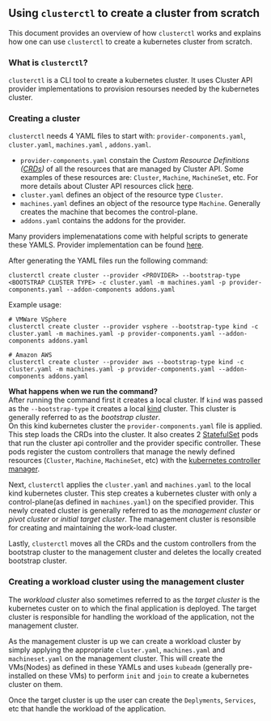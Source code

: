 ## Using `clusterctl` to create a cluster from scratch

This document provides an overview of how `clusterctl` works and explains how one can use `clusterctl` to create a kubernetes cluster from scratch.

### What is `clusterctl`?
`clusterctl` is a CLI tool to create a kubernetes cluster. It uses Cluster API provider implementations to provision resourses needed by the kubernetes cluster.

### Creating a cluster
`clusterctl` needs 4 YAML files to start with: `provider-components.yaml`, `cluster.yaml`, `machines.yaml` , `addons.yaml`.  
* `provider-components.yaml` constain the *Custom Resource Definitions ([CRDs](https://kubernetes.io/docs/concepts/extend-kubernetes/api-extension/custom-resources/))* of all the resources that are managed by Cluster API. Some examples of these resources are: `Cluster`, `Machine`, `MachineSet`, etc. For more details about Cluster API resources click [here](https://cluster-api.sigs.k8s.io/common_code/architecture.html#cluster-api-resources).
* `cluster.yaml` defines an object of the resource type `Cluster`.
* `machines.yaml` defines an object of the resource type `Machine`. Generally creates the machine that becomes the control-plane.
* `addons.yaml` contains the addons for the provider.

Many providers implemenatations come with helpful scripts to generate these YAMLS. Provider implementation can be found [here](https://github.com/kubernetes-sigs/cluster-api#provider-implementations).  

After generating the YAML files run the following command: 
```
clusterctl create cluster --provider <PROVIDER> --bootstrap-type <BOOTSTRAP CLUSTER TYPE> -c cluster.yaml -m machines.yaml -p provider-components.yaml --addon-components addons.yaml
```
Example usage:
```
# VMWare VSphere
clusterctl create cluster --provider vsphere --bootstrap-type kind -c cluster.yaml -m machines.yaml -p provider-components.yaml --addon-components addons.yaml

# Amazon AWS
clusterctl create cluster --provider aws --bootstrap-type kind -c cluster.yaml -m machines.yaml -p provider-components.yaml --addon-components addons.yaml
```

**What happens when we run the command?**  
After running the command first it creates a local cluster. If `kind` was passed as the `--bootstrap-type` it creates a local [kind](https://kind.sigs.k8s.io/) cluster. This cluster is generally referred to as the *bootstrap cluster*.  
On this kind kubernetes cluster the `provider-components.yaml` file is applied. This step loads the CRDs into the cluster. It also creates 2 [StatefulSet](https://kubernetes.io/docs/concepts/workloads/controllers/statefulset/) pods that run the cluster api controller and the provider specific controller. These pods register the custom controllers that manage the newly defined resources (`Cluster`, `Machine`, `MachineSet`, etc) with the [kubernetes controller manager](https://kubernetes.io/docs/reference/command-line-tools-reference/kube-controller-manager/).  
  
Next, `clusterctl` applies the `cluster.yaml` and `machines.yaml` to the local kind kubernetes cluster. This step creates a kubernetes cluster with only a control-plane(as defined in `machines.yaml`) on the specified provider. This newly created cluster is generally referred to as the *management cluster* or *pivot cluster* or *initial target cluster*. The management cluster is resonsible for creating and maintaining the work-load cluster.  
  
Lastly, `clusterctl` moves all the CRDs and the custom controllers from the bootstrap cluster to the management cluster and deletes the locally created bootstrap cluster.  

### Creating a workload cluster using the management cluster
The *workload cluster* also sometimes referred to as the *target cluster* is the kubernetes custer on to which the final application is deployed. The target cluster is responsible for handling the workload of the application, not the management cluster.

As the management cluster is up we can create a workload cluster by simply applying the appropriate `cluster.yaml`, `machines.yaml` and `machineset.yaml` on the management cluster. This will create the VMs(Nodes) as defined in these YAMLs and uses `kubeadm` (generally pre-installed on these VMs) to perform `init` and `join` to create a kubernetes cluster on them.  
  
Once the target cluster is up the user can create the `Deplyments`, `Services`, etc that handle the workload of the application.


